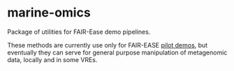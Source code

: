 # marine-omics
Package of utilities for FAIR-Ease demo pipelines.

These methods are currently use only for FAIR-EASE [pilot demos](https://github.com/palec87/momics-demos), but eventually they can serve for general purpose manipulation of metagenomic data, locally and in some VREs.
